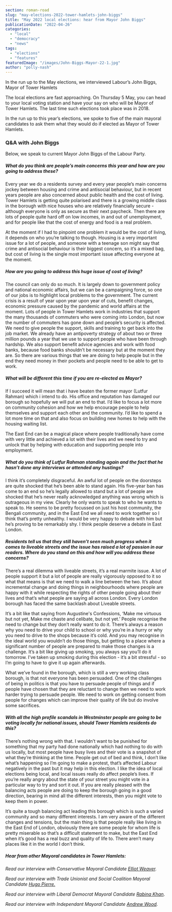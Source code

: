 ```yaml
---
section: roman-road
slug: "may-elections-2022-tower-hamlets-john-biggs"
title: "May 2022 local elections: hear from Mayor John Biggs"
publicationDate: "2022-04-26"
categories: 
  - "local"
  - "democracy"
  - "news"
tags: 
  - "elections"
  - "features"
featuredImage: "/images/John-Biggs-Mayor-22-1.jpg"
author: "polly-nash"
---
```


In the run up to the May elections, we interviewed Labour’s John Biggs, Mayor of Tower Hamlets

The local elections are fast approaching. On Thursday 5 May, you can head to your local voting station and have your say on who will be Mayor of Tower Hamlets. The last time such elections took place was in 2018.

In the run up to this year’s elections, we spoke to five of the main mayoral candidates to ask them what they would do if elected as Mayor of Tower Hamlets. 

### Q&A with John Biggs

Below, we speak to current Mayor John Biggs of the Labour Party. 

##### What do you think are people’s main concerns this year and how are you going to address these?

Every year we do a residents survey and every year people’s main concerns jockey between housing and crime and antisocial behaviour, but in recent years people are also concerned about public health and the cost of living. Tower Hamlets is getting quite polarised and there is a growing middle class in the borough with nice houses who are relatively financially secure - although everyone is only as secure as their next paycheck. Then there are lots of people quite hard off on low incomes, in and out of unemployment, and for people like that the cost of energy and food is a real problem. 

At the moment if I had to pinpoint one problem it would be the cost of living, it depends on who you’re talking to though. Housing is a very important issue for a lot of people, and someone with a teenage son might say that crime and antisocial behaviour is their biggest concern, so it’s a mixed bag, but cost of living is the single most important issue affecting everyone at the moment. 

##### How are you going to address this huge issue of cost of living? 

The council can only do so much. It is largely down to government policy and national economic affairs, but we can be a campaigning force, so one of our jobs is to highlight local problems to the government. The current crisis is a result of year upon year upon year of cuts, benefit changes, economic pressure caused by the pandemic and world affairs at the moment. Lots of people in Tower Hamlets work in industries that support the many thousands of commuters who were coming into London, but now the number of commuters has gone down and people’s security is affected. We need to give people the support, skills and training to get back into the job market. We already have an antipoverty strategy of about two or three million pounds a year that we use to support people who have been through hardship. We also support benefit advice agencies and work with food banks, because food banks shouldn’t be necessary but at the moment they are. So there are various things that we are doing to help people but in the end they need money in their pockets and people need to be able to get to work. 

##### What will be different this time if you are re-elected as Mayor?

If I succeed it will mean that i have beaten the former mayor (Lutfur Rahman) which i intend to do. His office and reputation has damaged our borough so hopefully we will put an end to that. I’d like to focus a lot more on community cohesion and how we help encourage people to help themselves and support each other and the community. I’d like to spend a lot more time on that and also focus on building new homes to help with the housing waiting list. 

The East End can be a magical place where people traditionally have come with very little and achieved a lot with their lives and we need to try and unlock that by helping with education and supporting people into employment.

##### What do you think of Lutfur Rahman standing again and the fact that he hasn’t done any interviews or attended any hustings?

I think it’s completely disgraceful. An awful lot of people on the doorsteps are quite shocked that he’s been able to stand again. His five-year ban has come to an end so he’s legally allowed to stand but a lot of people are shocked that he’s never really acknowledged anything was wrong which is outrageous in my view. Clearly he only wants to speak to who he wants to speak to. He seems to be pretty focussed on just his host community, the Bengali community, and in the East End we all need to work together so I think that’s pretty unhealthy. I would be very happy to debate with him but he’s proving to be remarkably shy. I think people deserve a debate in East London. 

##### Residents tell us that they still haven’t seen much progress when it comes to liveable streets and the issue has raised a lot of passion in our readers. Where do you stand on this and how will you address these concerns?

There’s a real dilemma with liveable streets, it’s a real marmite issue. A lot of people support it but a lot of people are really vigorously opposed to it so what that means is that we need to walk a line between the two. It’s about incremental change and doing things in neighbourhoods where people are happy with it while respecting the rights of other people going about their lives and that’s what people are saying all across London. Every London borough has faced the same backlash about Liveable streets. 

It’s a bit like that saying ​​from Augustine's Confessions, ‘Make me virtuous but not yet, Make me chaste and celibate, but not yet.’ People recognise the need to change but they don’t really want to do it. There’s always a reason why you need to drive your child to school or why you’re in a hurry or why you need to drive to the shops because it’s cold. And you may recognise in the ideal world you wouldn’t do those things, but getting to a place where a significant number of people are prepared to make those changes is a challenge. It’s a bit like giving up smoking, you always say you’ll do it tomorrow. I’ve taken up smoking during this election - it’s a bit stressful - so I’m going to have to give it up again afterwards.

What we’ve found in the borough, which is still a very working class borough, is that not everyone has been persuaded. One of the challenges of being in politics is that you have to persuade people of things and if people have chosen that they are reluctant to change then we need to work harder trying to persuade people. We need to work on getting consent from people for changes which can improve their quality of life but do involve some sacrifices.

##### With all the high profile scandals in Westminster people are going to be voting locally for national issues, should Tower Hamlets residents do this?

There’s nothing wrong with that. I wouldn’t want to be punished for something that my party had done nationally which had nothing to do with us locally, but most people have busy lives and their vote is a snapshot of what they’re thinking at the time. People get out of bed and think, I don’t like what’s happening so I’m going to make a protest, that’s affected Labour negatively in the past but it may help in this election. I like the idea of local elections being local, and local issues really do affect people’s lives. If you’re really angry about the state of your street you might vote in a particular way to try and sort it out. If you are really pleased with the balancing acts people are doing to keep the borough going in a good direction, bearing in mind all the different interests, then you might vote to keep them in power. 

It’s quite a tough balancing act leading this borough which is such a varied community and so many different interests. I am very aware of the different changes and tensions, but the main thing is that people really like living in the East End of London, obviously there are some people for whom life is pretty miserable so that’s a difficult statement to make, but the East End when it’s good has a real buzz and quality of life to. There aren’t many places like it in the world I don’t think.

##### Hear from other Mayoral candidates in Tower Hamlets:

_Read our interview with Conservative Mayoral Candidate_ [_Elliot Weaver_](https://romanroadlondon.com/may-elections-2022-tower-hamlets-mayoral-candidate-elliott-weaver-conservative/)_._

_Read our interview with Trade Unionist and Social Coalition Mayoral Candidate_ [_Hugo Pierre._](https://romanroadlondon.com/may-elections-2022-tower-hamlets-mayoral-candidate-hugo-pierre-socialist/)

_Read our interview with Liberal Democrat Mayoral Candidate_ [_Rabina Khan_](https://romanroadlondon.com/may-elections-2022-tower-hamlets-mayoral-candidate-rabina-khan-lib-dem/).

_Read our interview with Independant Mayoral Candidate_ [_Andrew Wood_](https://romanroadlondon.com/may-elections-2022-tower-hamlets-mayoral-candidate-andrew-wood-independent/)_._


